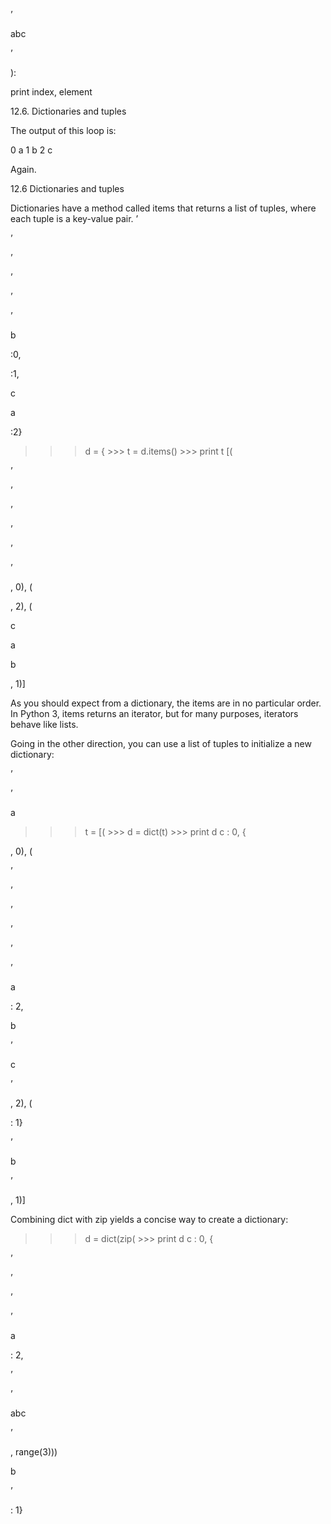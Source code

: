 ’

abc

’

):

print index, element

12.6. Dictionaries and tuples

The output of this loop is:

0 a 1 b 2 c

Again.

12.6 Dictionaries and tuples

Dictionaries have a method called items that returns a list of tuples, where each tuple is a key-value pair. ’

’

’

’

’

’

b

:0,

:1,

c

a

:2}

>>> d = { >>> t = d.items() >>> print t [(

’

’

’

’

’

’

, 0), (

, 2), (

c

a

b

, 1)]

As you should expect from a dictionary, the items are in no particular order. In Python 3, items returns an iterator, but for many purposes, iterators behave like lists.

Going in the other direction, you can use a list of tuples to initialize a new dictionary:

’

’

a

>>> t = [( >>> d = dict(t) >>> print d c : 0, {

, 0), (

’

’

’

’

’

’

a

: 2,

b

’

c

’

, 2), (

: 1}

’

b

’

, 1)]

Combining dict with zip yields a concise way to create a dictionary:

>>> d = dict(zip( >>> print d c : 0, {

’

’

’

’

a

: 2,

’

’

abc

’

, range(3)))

b

’

: 1}